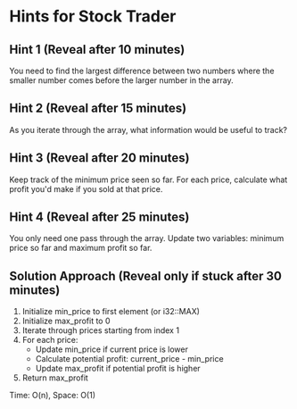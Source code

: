 # Hints for Stock Trader

## Hint 1 (Reveal after 10 minutes)
You need to find the largest difference between two numbers where the smaller number comes before the larger number in the array.

## Hint 2 (Reveal after 15 minutes)
As you iterate through the array, what information would be useful to track?

## Hint 3 (Reveal after 20 minutes)
Keep track of the minimum price seen so far. For each price, calculate what profit you'd make if you sold at that price.

## Hint 4 (Reveal after 25 minutes)
You only need one pass through the array. Update two variables: minimum price so far and maximum profit so far.

## Solution Approach (Reveal only if stuck after 30 minutes)
1. Initialize min_price to first element (or i32::MAX)
2. Initialize max_profit to 0
3. Iterate through prices starting from index 1
4. For each price:
   - Update min_price if current price is lower
   - Calculate potential profit: current_price - min_price
   - Update max_profit if potential profit is higher
5. Return max_profit

Time: O(n), Space: O(1)